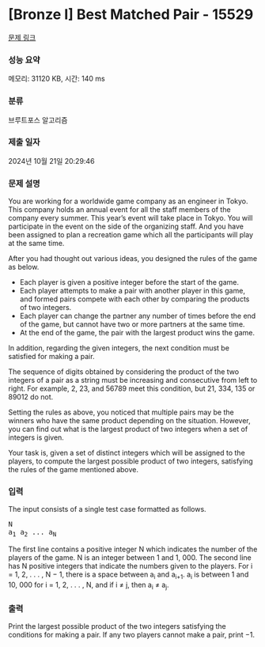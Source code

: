 # [Bronze I] Best Matched Pair - 15529 

[문제 링크](https://www.acmicpc.net/problem/15529) 

### 성능 요약

메모리: 31120 KB, 시간: 140 ms

### 분류

브루트포스 알고리즘

### 제출 일자

2024년 10월 21일 20:29:46

### 문제 설명

<p>You are working for a worldwide game company as an engineer in Tokyo. This company holds an annual event for all the staff members of the company every summer. This year’s event will take place in Tokyo. You will participate in the event on the side of the organizing staff. And you have been assigned to plan a recreation game which all the participants will play at the same time.</p>

<p>After you had thought out various ideas, you designed the rules of the game as below.</p>

<ul>
	<li>Each player is given a positive integer before the start of the game.</li>
	<li>Each player attempts to make a pair with another player in this game, and formed pairs compete with each other by comparing the products of two integers.</li>
	<li>Each player can change the partner any number of times before the end of the game, but cannot have two or more partners at the same time.</li>
	<li>At the end of the game, the pair with the largest product wins the game.</li>
</ul>

<p>In addition, regarding the given integers, the next condition must be satisfied for making a pair.</p>

<p>The sequence of digits obtained by considering the product of the two integers of a pair as a string must be increasing and consecutive from left to right. For example, 2, 23, and 56789 meet this condition, but 21, 334, 135 or 89012 do not.</p>

<p>Setting the rules as above, you noticed that multiple pairs may be the winners who have the same product depending on the situation. However, you can find out what is the largest product of two integers when a set of integers is given.</p>

<p>Your task is, given a set of distinct integers which will be assigned to the players, to compute the largest possible product of two integers, satisfying the rules of the game mentioned above.</p>

### 입력 

 <p>The input consists of a single test case formatted as follows.</p>

<pre>N
a<sub>1</sub> a<sub>2</sub> ... a<sub>N</sub></pre>

<p>The first line contains a positive integer N which indicates the number of the players of the game. N is an integer between 1 and 1, 000. The second line has N positive integers that indicate the numbers given to the players. For i = 1, 2, . . . , N − 1, there is a space between a<sub>i</sub> and a<sub>i+1</sub>. a<sub>i</sub> is between 1 and 10, 000 for i = 1, 2, . . . , N, and if i ≠ j, then a<sub>i</sub> ≠ a<sub>j</sub>.</p>

### 출력 

 <p>Print the largest possible product of the two integers satisfying the conditions for making a pair. If any two players cannot make a pair, print −1.</p>

